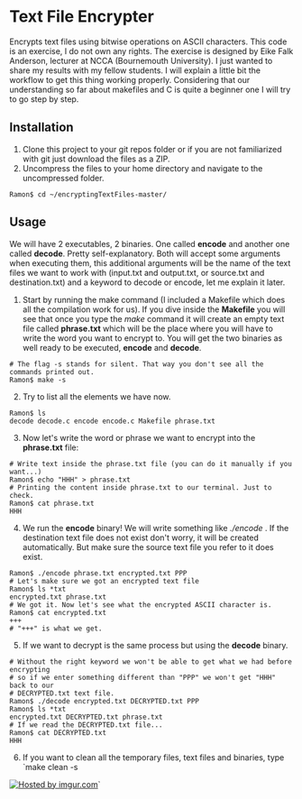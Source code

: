Text File Encrypter
===================

Encrypts text files using bitwise operations on ASCII characters. This code is an exercise, I do not own any rights. The exercise is designed by Eike Falk Anderson, lecturer at NCCA (Bournemouth University). I just wanted to share my results with my fellow students.
I will explain a little bit the workflow to get this thing working properly. Considering that our understanding so far about makefiles and C is quite a beginner one I will try to go step by step.
## Installation
1. Clone this project to your git repos folder or if you are not familiarized with git just download the files as a ZIP.
2. Uncompress the files to your home directory and navigate to the uncompressed folder.
```
Ramon$ cd ~/encryptingTextFiles-master/
```
## Usage
We will have 2 executables, 2 binaries. One called **encode** and another one called **decode**. Pretty self-explanatory. Both will accept some arguments when executing them, this additional arguments will be the name of the text files we want to work with (input.txt and output.txt, or source.txt and destination.txt) and a keyword to decode or encode, let me explain it later.
1. Start by running the make command (I included a Makefile which does all the compilation work for
   us). If you dive inside the **Makefile** you will see that once you type the *make* command it will
create an empty text file called **phrase.txt** which will be the place where you will have to write
the word you want to encrypt to. You will get the two binaries as well ready to be executed,
**encode** and **decode**.
```
# The flag -s stands for silent. That way you don't see all the commands printed out.
Ramon$ make -s
```
2. Try to list all the elements we have now.
```
Ramon$ ls
decode decode.c encode encode.c Makefile phrase.txt
```
3. Now let's write the word or phrase we want to encrypt into the **phrase.txt** file:
```
# Write text inside the phrase.txt file (you can do it manually if you want...)
Ramon$ echo "HHH" > phrase.txt
# Printing the content inside phrase.txt to our terminal. Just to check.
Ramon$ cat phrase.txt
HHH
```
4. We run the **encode** binary! We will write something like *./encode <source text file>
   <destination text file> <keyword>*. If the destination text file does not exist don't worry, it
will be created automatically. But make sure the source text file you refer to it does exist.
```
Ramon$ ./encode phrase.txt encrypted.txt PPP
# Let's make sure we got an encrypted text file
Ramon$ ls *txt
encrypted.txt phrase.txt
# We got it. Now let's see what the encrypted ASCII character is.
Ramon$ cat encrypted.txt
+++
# "+++" is what we get.
```
5. If we want to decrypt is the same process but using the **decode** binary.
```
# Without the right keyword we won't be able to get what we had before encrypting
# so if we enter something different than "PPP" we won't get "HHH" back to our
# DECRYPTED.txt text file.
Ramon$ ./decode encrypted.txt DECRYPTED.txt PPP
Ramon$ ls *txt
encrypted.txt DECRYPTED.txt phrase.txt
# If we read the DECRYPTED.txt file...
Ramon$ cat DECRYPTED.txt
HHH
```
6. If you want to clean all the temporary files, text files and binaries, type `make clean -s

<a href="http://imgur.com/UWIxjRv"><img src="http://i.imgur.com/UWIxjRv.jpg?1" title="Hosted by
imgur.com" /></a>`
